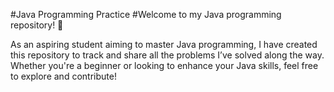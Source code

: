 #Java Programming Practice
#Welcome to my Java programming repository! 🎉


As an aspiring student aiming to master Java programming, I have created this repository to track and share all the problems I’ve solved along the way. 
Whether you're a beginner or looking to enhance your Java skills, feel free to explore and contribute!
